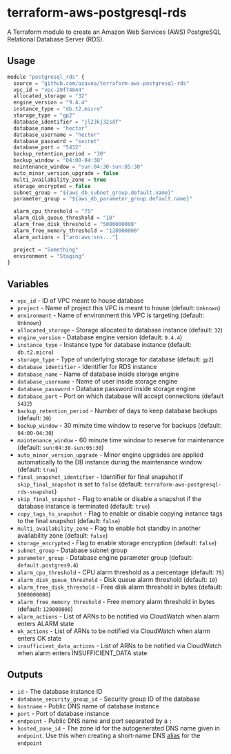 # terraform-aws-postgresql-rds

A Terraform module to create an Amazon Web Services (AWS) PostgreSQL Relational Database Server (RDS).

## Usage

```javascript
module "postgresql_rds" {
  source = "github.com/azavea/terraform-aws-postgresql-rds"
  vpc_id = "vpc-20f74844"
  allocated_storage = "32"
  engine_version = "9.4.4"
  instance_type = "db.t2.micro"
  storage_type = "gp2"
  database_identifier = "jl23kj32sdf"
  database_name = "hector"
  database_username = "hector"
  database_password = "secret"
  database_port = "5432"
  backup_retention_period = "30"
  backup_window = "04:00-04:30"
  maintenance_window = "sun:04:30-sun:05:30"
  auto_minor_version_upgrade = false
  multi_availability_zone = true
  storage_encrypted = false
  subnet_group = "${aws_db_subnet_group.default.name}"
  parameter_group = "${aws_db_parameter_group.default.name}"

  alarm_cpu_threshold = "75"
  alarm_disk_queue_threshold = "10"
  alarm_free_disk_threshold = "5000000000"
  alarm_free_memory_threshold = "128000000"
  alarm_actions = ["arn:aws:sns..."]

  project = "Something"
  environment = "Staging"
}
```

## Variables

- `vpc_id` - ID of VPC meant to house database
- `project` - Name of project this VPC is meant to house (default: `Unknown`)
- `environment` - Name of environment this VPC is targeting (default: `Unknown`)
- `allocated_storage` - Storage allocated to database instance (default: `32`)
- `engine_version` - Database engine version (default: `9.4.4`)
- `instance_type` - Instance type for database instance (default: `db.t2.micro`)
- `storage_type` - Type of underlying storage for database (default: `gp2`)
- `database_identifier` - Identifier for RDS instance
- `database_name` - Name of database inside storage engine
- `database_username` - Name of user inside storage engine
- `database_password` - Database password inside storage engine
- `database_port` - Port on which database will accept connections (default `5432`)
- `backup_retention_period` - Number of days to keep database backups (default:
  `30`)
- `backup_window` - 30 minute time window to reserve for backups (default:
  `04:00-04:30`)
- `maintenance_window` - 60 minute time window to reserve for maintenance
  (default: `sun:04:30-sun:05:30`)
- `auto_minor_version_upgrade` - Minor engine upgrades are applied automatically
 to the DB instance during the maintenance window (default: `true`)
- `final_snapshot_identifier` - Identifier for final snapshot if `skip_final_snapshot` is set to `false` (default: `terraform-aws-postgresql-rds-snapshot`)
- `skip_final_snapshot` - Flag to enable or disable a snapshot if the database instance is terminated (default: `true`)
- `copy_tags_to_snapshot` - Flag to enable or disable copying instance tags to the final snapshot (default: `false`)
- `multi_availability_zone` - Flag to enable hot standby in another availability
  zone (default: `false`)
- `storage_encrypted` - Flag to enable storage encryption (default: `false`)
- `subnet_group` - Database subnet group
- `parameter_group` - Database engine parameter group (default:
  `default.postgres9.4`)
- `alarm_cpu_threshold` - CPU alarm threshold as a percentage (default: `75`)
- `alarm_disk_queue_threshold` - Disk queue alarm threshold (default: `10`)
- `alarm_free_disk_threshold` - Free disk alarm threshold in bytes (default: `5000000000`)
- `alarm_free_memory_threshold` - Free memory alarm threshold in bytes (default: `128000000`)
- `alarm_actions` - List of ARNs to be notified via CloudWatch when alarm enters ALARM state
- `ok_actions` - List of ARNs to be notified via CloudWatch when alarm enters OK state
- `insufficient_data_actions` - List of ARNs to be notified via CloudWatch when alarm enters INSUFFICIENT_DATA state

## Outputs

- `id` - The database instance ID
- `database_security_group_id` - Security group ID of the database
- `hostname` - Public DNS name of database instance
- `port` - Port of database instance
- `endpoint` - Public DNS name and port separated by a `:`
- `hosted_zone_id` - The zone id for the autogenerated DNS name given in `endpoint`. 
   Use this when creating a short-name DNS [alias](https://www.terraform.io/docs/providers/aws/r/route53_record.html#alias-record) for the `endpoint` 

